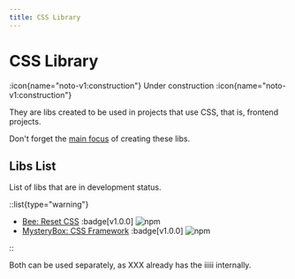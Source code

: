```yaml
---
title: CSS Library
---
```


# CSS Library

:icon{name="noto-v1:construction"} Under construction :icon{name="noto-v1:construction"}

They are libs created to be used in projects that use CSS, that is, frontend projects.

Don't forget the [main focus](/nimbus#main-focus) of creating these libs.

## Libs List

List of libs that are in development status.

::list{type="warning"}
- <a href="https://www.npmjs.com/package/@vlalg-nimbus" target="_blank">Bee: Reset CSS</a> :badge[v1.0.0] <span class="npm-badge">![npm](https://img.shields.io/npm/dt/@vlalg-nimbus?style=plastic)</span>
- <a href="https://www.npmjs.com/package/@vlalg-nimbus" target="_blank">MysteryBox: CSS Framework</a> :badge[v1.0.0] <span class="npm-badge">![npm](https://img.shields.io/npm/dt/@vlalg-nimbus?style=plastic)</span>


::

Both can be used separately, as XXX already has the iiiii internally.
